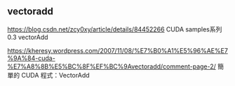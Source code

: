 



## vectoradd



https://blog.csdn.net/zcy0xy/article/details/84452266	CUDA samples系列 0.3 vectorAdd

https://kheresy.wordpress.com/2007/11/08/%E7%B0%A1%E5%96%AE%E7%9A%84-cuda-%E7%A8%8B%E5%BC%8F%EF%BC%9Avectoradd/comment-page-2/	簡單的 CUDA 程式：VectorAdd

